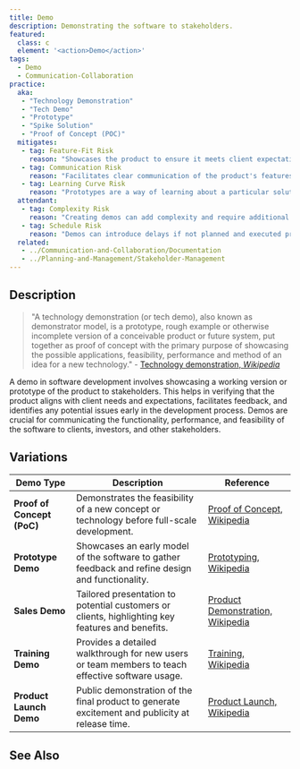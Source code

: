 ```yaml
---
title: Demo
description: Demonstrating the software to stakeholders.
featured: 
  class: c
  element: '<action>Demo</action>'
tags: 
  - Demo
  - Communication-Collaboration
practice:
  aka: 
   - "Technology Demonstration"
   - "Tech Demo"
   - "Prototype"
   - "Spike Solution"
   - "Proof of Concept (POC)"
  mitigates:
   - tag: Feature-Fit Risk
     reason: "Showcases the product to ensure it meets client expectations and needs."
   - tag: Communication Risk
     reason: "Facilitates clear communication of the product's features and benefits to stakeholders."
   - tag: Learning Curve Risk
     reason: "Prototypes are a way of learning about a particular solution to a problem."
  attendant:
   - tag: Complexity Risk
     reason: "Creating demos can add complexity and require additional resources."
   - tag: Schedule Risk
     reason: "Demos can introduce delays if not planned and executed properly."
  related:
   - ../Communication-and-Collaboration/Documentation
   - ../Planning-and-Management/Stakeholder-Management
---
```


<PracticeIntro details={frontMatter} /> 

## Description

> "A technology demonstration (or tech demo), also known as demonstrator model, is a prototype, rough example or otherwise incomplete version of a conceivable product or future system, put together as proof of concept with the primary purpose of showcasing the possible applications, feasibility, performance and method of an idea for a new technology." - [Technology demonstration, _Wikipedia_](https://en.wikipedia.org/wiki/Technology_demonstration)

A demo in software development involves showcasing a working version or prototype of the product to stakeholders. This helps in verifying that the product aligns with client needs and expectations, facilitates feedback, and identifies any potential issues early in the development process. Demos are crucial for communicating the functionality, performance, and feasibility of the software to clients, investors, and other stakeholders.

## Variations

| **Demo Type**            | **Description**                                                                                       | **Reference** |
|--------------------------|-------------------------------------------------------------------------------------------------------|---------------|
| **Proof of Concept (PoC)** | Demonstrates the feasibility of a new concept or technology before full-scale development.             | [Proof of Concept, Wikipedia](https://en.wikipedia.org/wiki/Proof_of_concept) |
| **Prototype Demo**       | Showcases an early model of the software to gather feedback and refine design and functionality.       | [Prototyping, Wikipedia](https://en.wikipedia.org/wiki/Prototyping) |
| **Sales Demo**           | Tailored presentation to potential customers or clients, highlighting key features and benefits.       | [Product Demonstration, Wikipedia](https://en.wikipedia.org/wiki/Demonstration_(marketing)) |
| **Training Demo**        | Provides a detailed walkthrough for new users or team members to teach effective software usage.       | [Training, Wikipedia](https://en.wikipedia.org/wiki/Training) |
| **Product Launch Demo**  | Public demonstration of the final product to generate excitement and publicity at release time.        | [Product Launch, Wikipedia](https://en.wikipedia.org/wiki/Product_launch) |

## See Also

<TagList tag="Demo" />
